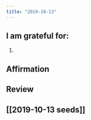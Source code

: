 ```yaml
---
title: "2019-10-13"
---
```

## I am grateful for:
1. 

## Affirmation

## Review



## [[2019-10-13 seeds]]
